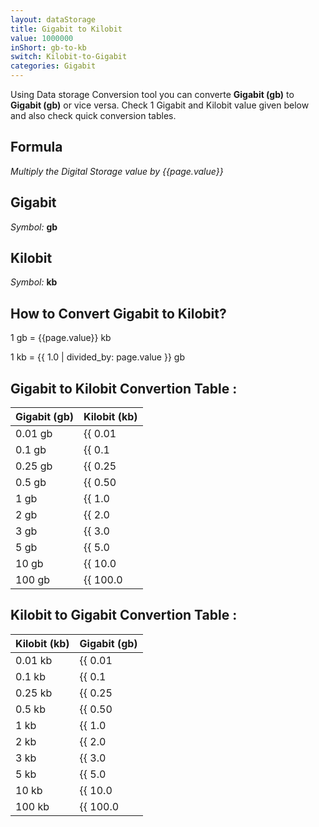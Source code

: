 ```yaml
---
layout: dataStorage
title: Gigabit to Kilobit
value: 1000000
inShort: gb-to-kb
switch: Kilobit-to-Gigabit
categories: Gigabit
---
```


Using Data storage Conversion tool you can converte **Gigabit (gb)** to **Gigabit (gb)** or vice versa. Check 1 Gigabit and Kilobit value given below and also check quick conversion tables.

## Formula
*Multiply the Digital Storage value by {{page.value}}*

## Gigabit
*Symbol:* **gb**

## Kilobit
*Symbol:* **kb**

## How to Convert Gigabit to Kilobit?

1 gb = {{page.value}} kb

1 kb = {{ 1.0 | divided_by: page.value }} gb


## Gigabit to Kilobit Convertion Table :

| Gigabit (gb) | Kilobit (kb) |
| ---- | ---- |
| 0.01 gb | {{ 0.01 | times: page.value }} kb |
| 0.1 gb | {{ 0.1 | times: page.value }} kb |
| 0.25 gb | {{ 0.25 | times: page.value }} kb |
| 0.5 gb | {{ 0.50 | times: page.value }} kb |
| 1 gb | {{ 1.0 | times: page.value }} kb |
| 2 gb | {{ 2.0 | times: page.value }} kb |
| 3 gb | {{ 3.0 | times: page.value }} kb |
| 5 gb | {{ 5.0 | times: page.value }} kb |
| 10 gb | {{ 10.0 | times: page.value }} kb |
| 100 gb | {{ 100.0 | times: page.value }} kb |

## Kilobit to Gigabit Convertion Table :

| Kilobit (kb) | Gigabit (gb) |
| ---- | ---- |
| 0.01 kb | {{ 0.01 | divided_by: page.value }} gb |
| 0.1 kb | {{ 0.1 | divided_by: page.value }} gb |
| 0.25 kb | {{ 0.25 | divided_by: page.value }} gb |
| 0.5 kb | {{ 0.50 | divided_by: page.value }} gb |
| 1 kb | {{ 1.0 | divided_by: page.value }} gb |
| 2 kb | {{ 2.0 | divided_by: page.value }} gb |
| 3 kb | {{ 3.0 | divided_by: page.value }} gb |
| 5 kb | {{ 5.0 | divided_by: page.value }} gb |
| 10 kb | {{ 10.0 | divided_by: page.value }} gb |
| 100 kb | {{ 100.0 | divided_by: page.value }} gb |


<script>
document.getElementById('selectInput')[10].selected = true
document.getElementById('selectOutput')[2].selected = true
</script>
